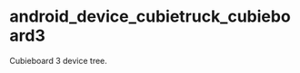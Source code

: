 android_device_cubietruck_cubieboard3
=====================================

Cubieboard 3 device tree.
